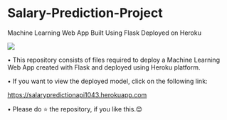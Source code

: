 # Salary-Prediction-Project
Machine Learning Web App Built Using Flask Deployed on Heroku

<img src="https://www.google.com/imgres?imgurl=https%3A%2F%2Fres.cloudinary.com%2Fpeople-matters%2Fimage%2Fupload%2Fq_auto%2Cf_auto%2Fv1585290853%2F1585290851.jpg&imgrefurl=https%3A%2F%2Fwww.peoplematters.in%2Fnews%2Fcompensation-benefits%2Fcovid-19-crisis-some-companies-in-india-to-pay-advance-salaries-25133&tbnid=1rs2j9ZYcbBG3M&vet=12ahUKEwjArNT2h_bxAhXP_TgGHSRjB0MQMygIegUIARDaAQ..i&docid=u2rCUWALbut22M&w=650&h=350&q=salary&hl=en&ved=2ahUKEwjArNT2h_bxAhXP_TgGHSRjB0MQMygIegUIARDaAQ">

• This repository consists of files required to deploy a Machine Learning Web App created with Flask and deployed using Heroku platform.

• If you want to view the deployed model, click on the following link:

https://salarypredictionapi1043.herokuapp.com


• Please do ⭐ the repository, if you like this.😊


